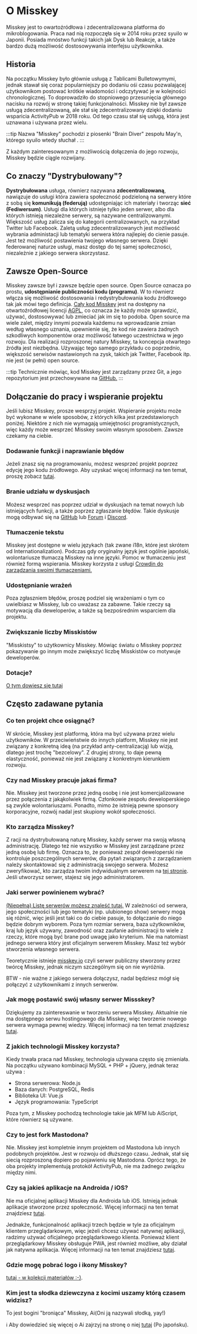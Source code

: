 # O Misskey

Misskey jest to owartoźródłowa i zdecentralizowana platforma do mikroblogowania. Praca nad nią rozpoczęła się w 2014 roku przez syuilo w Japonii. Posiada mnóstwo funkcji takich jak Dysk lub Reakcje, a także bardzo dużą możliwość dostosowywania interfejsu użytkownika.

## Historia

Na początku Misskey było głównie usługą z Tablicami Bulletowymymi, jednak stawał się coraz popularniejszy po dodaniu ośi czasu pozwalającej użytkownikom postować krótkie wiadomości i odczytywać je w kolejności chronologicznej. To doprowadziło do stopniowego przesunięcia głównego nacisku na rozwój w stronę takiej funkcjonalności. Misskey nie był zawsze usługą zdecentralizowaną, ale stał się zdecentralizowany dzięki dodaniu wsparicia ActivityPub w 2018 roku. Od tego czasu stał się usługą, która jest uznawana i używana przez wielu.

:::tip
Nazwa "Misskey" pochodzi z piosenki "Brain Diver" zespołu May'n, którego syuilo wtedy słuchał .
:::

Z każdym zainteresowanym z możliwością dołączenia do jego rozwoju, Misskey będzie ciągle rozwijany.

## Co znaczy "Dystrybułowany"?

<b>Dystrybułowana</b> usługa, równierz nazywana <b>zdecentralizowaną</b>, nawiązuje do usługi która zawiera społeczność podzieloną na serwery które z sobą się <b>komunikują (federują)</b> udostępniając ich materiały i tworząc <b>sieć (Fediwersum)</b>. Usługi dla których istnieje tylko jeden serwer, albo dla których istnieją niezależne serwery, są nazywane centralizowanymi. Większość usług zalicza się do kategorii centralizowanych, na przykład Twitter lub Facebook. Zaletą usług zdecentralizowanych jest możliwość wybrania administacji lub tematyki serwera która najlepiej do cienie pasuje. Jest też możliwość postawienia twojego własnego serwera. Dzięki federowanej naturze usługi, masz dostęp do tej samej społeczności, niezależnie z jakiego serwera skorzystasz.

## Zawsze Open-Source

Misskey zawsze był i zawsze będzie open source. Open Source oznacza po prostu, <b> udostępnianie publiczności kodu (programu)</b>. W to równierz włącza się możliwość dostosowania i redystrybułowania kodu źródłowego tak jak mówi tego definicja. [Cały kod Misskey](https://github.com/misskey-dev) jest na dostępny na otwartoźródłowej licencji [AGPL](https://github.com/misskey-dev/misskey/blob/develop/LICENSE), co oznacza że każdy może sprawdzić, używać, dostosowywać lub zmieciać jak im się to podoba. Open source ma wiele zalet, między innymi pozwala każdemu na wprowadzanie zmian według własnego uznania, upewnienie się, że kod nie zawiera żadnych szkodliwych komponentów oraz możliwość łatwego uczestnictwa w jego rozwoju. Dla realizacji rozproszonej natury Misskey, ta koncepcja otwartego źródła jest niezbędna. Używając tego samego przykładu co poprzednio, większość serwisów nastawionych na zysk, takich jak Twitter, Facebook itp. nie jest (w pełni) open source.

:::tip
Technicznie mówiąc, kod Misskey jest zarządzany przez Git, a jego repozytorium jest przechowywane na [GitHub.](https://github.com/misskey-dev)
:::

## Dołączanie do pracy i wspieranie projektu

Jeśli lubisz Misskey, prosze wesprzyj projekt. Wspieranie projektu może być wykonane w wiele sposobów, z których kilka jest przedstawionych poniżej. Niektóre z nich nie wymagają umiejętności programistycznych, więc każdy może wesprzeć Misskey swoim własnym sposobem. Zawsze czekamy na ciebie.

### Dodawanie funkcji i naprawianie błędów

Jeżeli znasz się na programowaniu, możesz wesprzeć projekt poprzez edycję jego kodu źródłowego. Aby uzyskać więcej informacji na ten temat, proszę zobacz [tutaj](https://github.com/misskey-dev/misskey/blob/develop/CONTRIBUTING.md).

### Branie udziału w dyskusjach

Możesz wesprzeć nas poprzez udział w dyskusjach na temat nowych lub istniejących funkcji, a także poprzez zgłaszanie błędów. Takie dyskusje mogą odbywać się na [GitHub](https://github.com/misskey-dev) lub [Forum](https://forum.misskey.io/) i [Discord](https://discord.gg/Wp8gVStHW3).

### Tłumaczenie tekstu

Misskey jest dostępne w wielu językach (tak zwane i18n, które jest skrótem od Internationalization). Podczas gdy oryginalny język jest ogólnie japoński, wolontariusze tłumaczą Misskey na inne języki. Pomoc w tłumaczeniu jest również formą wspierania. Misskey korzysta z usługi [Crowdin do zarządzania swoimi tłumaczeniami.](https://crowdin.com/project/misskey)

### Udostępnianie wrażeń

Poza zgłaszniem błędów, proszę podziel się wrażeniami o tym co uwielbiasz w Misskey, lub co uważasz za zabawne. Takie rzeczy są motywacją dla deweloperów, a także są bezpośrednim wsparciem dla projektu.

### Zwiększanie liczby Misskistów

"Misskistsy" to użytkownicy Misskey. Mówiąc światu o Misskey poprzez pokazywanie go innym może zwiększyć liczbę Misskistów co motywuje deweloperów.

### Dotacje?

[O tym dowiesz się tutaj](./donate.md)

## Często zadawane pytania

### Co ten projekt chce osiągnąć?

W skrócie, Misskey jest platformą, która ma być używana przez wielu użytkowników. W przeciwieństwie do innych platform, Misskey nie jest związany z konkretną ideą (na przykład anty-centralizacją) lub wizją, dlatego jest trochę "bezcelowy". Z drugiej strony, to daje pewną elastyczność, ponieważ nie jest związany z konkretnym kierunkiem rozwoju.

<!-- TODO: Dodać mapę rozwoju -->

### Czy nad Misskey pracuje jakaś firma?

Nie. Misskey jest tworzone przez jedną osobę i nie jest komercjalizowane przez połączenia z jakąkolwiek firmą. Członkowie zespołu deweloperskiego są zwykle wolontariuszami. Ponadto, mimo że istnieją pewne sponsory korporacyjne, rozwój nadal jest skupiony wokół społeczności.

### Kto zarządza Misskey?

Z racji na dystrybułowaną naturę Misskey, każdy serwer ma swoją własną administrację. Dlatego też nie wszystko w Misskey jest zarządzane przez jedną osobę lub firmę. Oznacza to, że ponieważ zespół deweloperski nie kontroluje poszczególnych serwerów, dla pytań związanych z zarządzaniem należy skontaktować się z administracją swojego serwera. Możesz zweryfikować, kto zarządza twoim indywidualnym serwerem na [tej stronie](/about). Jeśli utworzysz serwer, stajesz się jego administratorem.

### Jaki serwer powinienem wybrać?

[(Niepełną) Listę serwerów możesz znaleść tutaj.](../instances.md) W zależności od serwera, jego społeczności lub jego tematyki (np. ulubionego show) serwery mogą się różnić, więc jeśli jest taki co do ciebie pasuje, to dołączanie do niego będzie dobrym wyborem. Poza tym rozmiar serwera, baza użytkowników, kraj lub język używany, zawodność oraz zaufanie administracji to wiele z rzeczy, które mogą być brane pod uwagę jako kryterium. Nie ma natomiast jednego serwera który jest oficjalnym serwerem Misskey. Masz też wybór stworzenia własnego serwera.

Teoretycznie istnieje [misskey.io](Misskey.io) czyli serwer publiczny stworzony przez twórcę Misskey, jednak niczym szczególnym się on nie wyróżnia.

BTW - nie ważne z jakiego serwera dołączysz, nadal będziesz mógł się połączyć z użytkownikami z innych serwerów.

### Jak mogę postawić swój własny serwer Missskey?

Dziękujemy za zaintereswanie w tworzeniu serwera Misskey. Aktualnie nie ma dostępnego serwu hostingowego dla Misskey, więc tworzenie nowego serwera wymaga pewnej wiedzy. Więcej informacji na ten temat znajdziesz [tutaj](./install.md).

### Z jakich technologii Misskey korzysta?

Kiedy trwała praca nad Misskey, technologia używana często się zmieniała. Na początku używano kombinacji MySQL + PHP + jQuery, jednak teraz używa :

- Strona serwerowa: Node.js
- Baza danych: PostgreSQL, Redis
- Biblioteka UI: Vue.js
- Język programowania: TypeScript

Poza tym, z Misskey pochodzą technologie takie jak MFM lub AiScript, które równierz są używane.

### Czy to jest fork Mastodona?

Nie. Misskey jest kompletnie innym projektem od Mastodona lub innych podobnych projektów. Jest w rozwoju od dłuższego czasu. Jednak, stał się siecią rozproszoną dopiero po pojawieniu się Mastodona. Oprócz tego, że oba projekty implementują protokół ActivityPub, nie ma żadnego związku między nimi.

### Czy są jakieś aplikacje na Androida / iOS?

Nie ma oficjalnej aplikacji Misskey dla Androida lub iOS. Istnieją jednak aplikacje stworzone przez społeczność. Więcej informacji na ten temat znajdziesz [tutaj](./apps.md).

Jednakże, funkcjonalność aplikacji trzech będzie w tyle za oficjalnym klientem przeglądarkowym, więc jeżeli chcesz używać natywnej aplikacji, radzimy używać oficjalnego przeglądarkowego klienta. Ponieważ klient przeglądarkowy Misskey obsługuje PWA, jest również możliwe, aby działał jak natywna aplikacja. Więcej informacji na ten temat znajdziesz [tutaj](todo).

### Gdzie mogę pobrać logo i ikony Misskey?

[tutaj - w kolekcji materiałów :-)](../appendix/assets.html).

### Kim jest ta słodka dziewczyna z kocimi uszamy którą czasem widzisz?

To jest bogini "broniąca" Misskey, Ai(Oni ją nazywali słodką, yay!)
<div class="info">ℹ️ Aby dowiedzieć się więcej o Ai zajrzyj na stronę o niej <a href="https://xn--931a.moe/" target="_blank">tutaj</a> (Po japońsku).</div>
